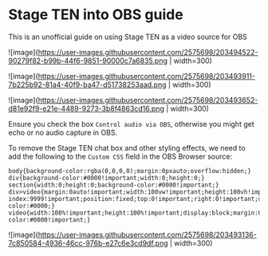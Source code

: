 # Stage TEN into OBS guide

This is an unofficial guide on using Stage TEN as a video source for OBS

![image](https://user-images.githubusercontent.com/2575698/203494522-90279f82-b99b-44f6-9851-90000c7a6835.png | width=300)


![image](https://user-images.githubusercontent.com/2575698/203493911-7b225b92-81a4-40f9-ba47-d51738253aad.png  | width=300)


![image](https://user-images.githubusercontent.com/2575698/203493652-d81e92f9-e21e-4489-9273-3b8f4863cd16.png  | width=300)



Ensure you check the box `Control audio via OBS`, otherwise you might get echo or no audio capture in OBS.


To remove the Stage TEN chat box and other styling effects, we need to add the following to the `Custom CSS` field in the OBS Browser source:
```
body{background-color:rgba(0,0,0,0);margin:0pxauto;overflow:hidden;}
div{background-color:#0000!important;width:0;height:0;}
section{width:0;height:0;background-color:#0000!important;}
div>video{margin:0auto!important;width:100vw!important;height:100vh!important;z-index:9999!important;position:fixed;top:0!important;right:0!important;display:block!important;background-color:#0000;}
video{width:100%!important;height:100%!important;display:block;margin:0auto;padding:0;background-color:#0000!important;}
```

![image](https://user-images.githubusercontent.com/2575698/203493136-7c850584-4936-46cc-976b-e27c6e3cd9df.png  | width=300)

